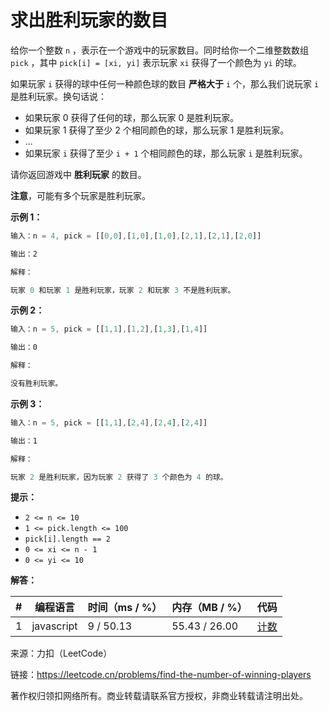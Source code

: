# 求出胜利玩家的数目

给你一个整数 `n` ，表示在一个游戏中的玩家数目。同时给你一个二维整数数组 `pick` ，其中 `pick[i] = [xi, yi]` 表示玩家 `xi` 获得了一个颜色为 `yi` 的球。

如果玩家 `i` 获得的球中任何一种颜色球的数目 **严格大于** `i` 个，那么我们说玩家 `i` 是胜利玩家。换句话说：

- 如果玩家 0 获得了任何的球，那么玩家 0 是胜利玩家。
- 如果玩家 1 获得了至少 2 个相同颜色的球，那么玩家 1 是胜利玩家。
- ...
- 如果玩家 `i` 获得了至少 `i + 1` 个相同颜色的球，那么玩家 `i` 是胜利玩家。

请你返回游戏中 **胜利玩家** 的数目。

**注意**，可能有多个玩家是胜利玩家。

**示例 1：**

``` javascript
输入：n = 4, pick = [[0,0],[1,0],[1,0],[2,1],[2,1],[2,0]]

输出：2

解释：

玩家 0 和玩家 1 是胜利玩家，玩家 2 和玩家 3 不是胜利玩家。
```

**示例 2：**

``` javascript
输入：n = 5, pick = [[1,1],[1,2],[1,3],[1,4]]

输出：0

解释：

没有胜利玩家。
```

**示例 3：**

``` javascript
输入：n = 5, pick = [[1,1],[2,4],[2,4],[2,4]]

输出：1

解释：

玩家 2 是胜利玩家，因为玩家 2 获得了 3 个颜色为 4 的球。
```

**提示：**

- `2 <= n <= 10`
- `1 <= pick.length <= 100`
- `pick[i].length == 2`
- `0 <= xi <= n - 1 `
- `0 <= yi <= 10`

**解答：**

**#**|**编程语言**|**时间（ms / %）**|**内存（MB / %）**|**代码**
--|--|--|--|--
1|javascript|9 / 50.13|55.43 / 26.00|[计数](./javascript/ac_v1.js)

来源：力扣（LeetCode）

链接：https://leetcode.cn/problems/find-the-number-of-winning-players

著作权归领扣网络所有。商业转载请联系官方授权，非商业转载请注明出处。
